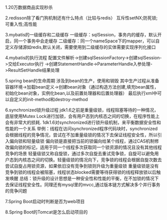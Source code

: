 1.20万数据商品实现秒杀

2.redisson除了看门狗机制还有什么特点（比较与redis）
互斥性setNX;防死锁;可重入性;高性能

3.mybatis的一级缓存和二级缓存
一级缓存：sqlSession，事务内的缓存，默认开启，同一个事务中会走缓存
二级缓存：同一个nameSpace下的mapper，可以自定义存储源如redis,默认关闭，需要使用到二级缓存的实体需要实现序列化接口

4.mybatis的执行流程
配置文件解析->创建sqlSessionFactory->创建sqlSession->交给Executor执行
->创建StatementHandle->ParameterHandle入参处理->ResultSetHandle结果处理

5.spring bean的生命周期
涉及到bean的生产，使用和销毁
其中生产过程从准备容器环境->加载bean定义->创建bean对象（通过构造方法创建,填充bean属性，初始化bean对象，实例化bean,以及前置处理器和后置处理器）
最后执行xml中可以自定义的init-method和destroy-method

6.synchronized锁升级过程
jdk1.6之前是重量级锁，线程阻塞等待的一种情况，底层使用Mutex Lock进行加锁，会有用户态到内核态之间的切换，在程序性能上会有非常大的损耗.
1dk1.6对synchronized进行锁升级机制，来平衡数据安全性和性能的一个关系
举例：线程在访问synchronized程序代码块时，synchronized会根据线程的竞争情况，尝试在不加重量级锁的情况下去保证线程安全性，所以引入偏向锁和轻量级锁
偏向锁是直接把当前的锁偏向给某个线程，通过CAS机制修改偏向锁的标记，适用于同一个线程多次获取同一个锁资源的情况且没有其他线程竞争的场景
轻量级锁又称自旋锁，通过多次自旋去重试竞争锁，自旋可以避免用户态到内核态之间的切换。轻量级锁的情况向下，竞争锁的线程会根据自旋次数去尝试自旋占用锁资源，如果依旧没有竞争到锁则升级为重量级锁
重量级锁是没有竞争到锁的线程会被阻塞，线程状态blocked需要等待获得锁的线程释放锁以后触发唤醒
总结：锁升级的设计思想是一种安全性和性能的平衡，在不加锁的情况下去保证线程安全性。同理还有mysql里的mvcc,通过版本链方式解决多个并行事务的竞争问题


7.Spring Boot启动时判断是否为web项目

8.Spring Boot的Tomcat是怎么启动项目的
